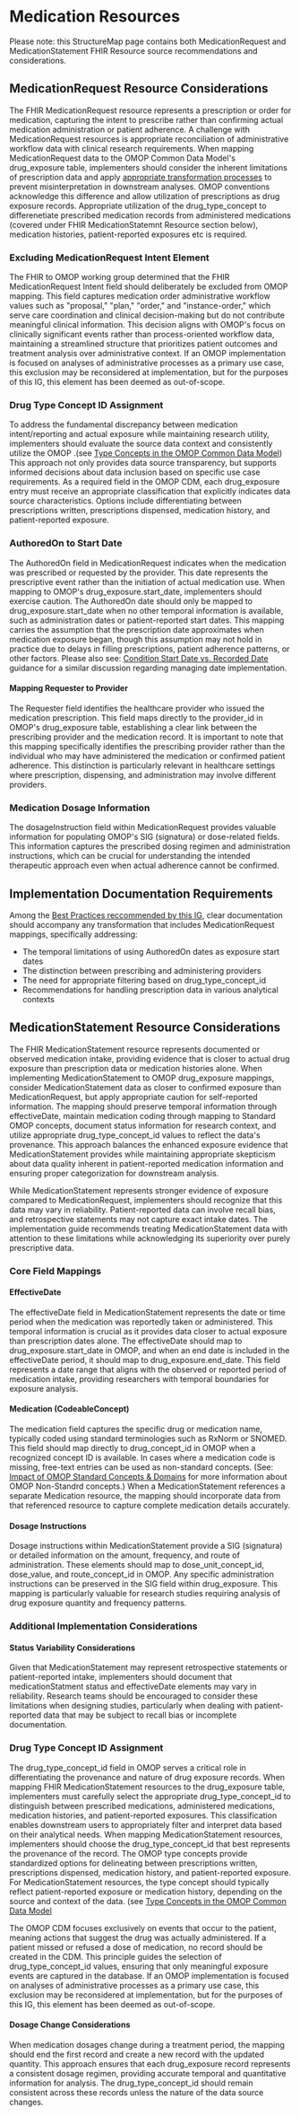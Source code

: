 # Medication Resources
Please note: this StructureMap page contains both MedicationRequest and MedicationStatement FHIR Resource source recommendations and considerations.  

## MedicationRequest Resource Considerations
The FHIR MedicationRequest resource represents a prescription or order for medication, capturing the intent to prescribe rather than confirming actual medication administration or patient adherence. A challenge with MedicationRequest resources is appropriate reconciliation of administrative workflow data with clinical research requirements. When mapping MedicationRequest data to the OMOP Common Data Model's drug_exposure table, implementers should consider the inherent limitations of prescription data and apply [appropriate transformation processes](https://build.fhir.org/ig/HL7/fhir-omop-ig/StrategiesBestPractices.html) to prevent misinterpretation in downstream analyses. OMOP conventions acknowledge this difference and allow utilization of prescriptions as drug exposure records. Appropriate utilization of the drug_type_concept to differenetiate prescribed medication records from administered medications (covered under FHIR MedicationStatemnt Resource section below), medication histories, patient-reported exposures etc is required.

### Excluding MedicationRequest Intent Element
The FHIR to OMOP working group determined that the FHIR MedicationRequest Intent field should deliberately be excluded from OMOP mapping. This field captures medication order administrative workflow values such as "proposal," "plan," "order," and "instance-order," which serve care coordination and clinical decision-making but do not contribute meaningful clinical information. This decision aligns with OMOP's focus on clinically significant events rather than process-oriented workflow data, maintaining a streamlined structure that prioritizes patient outcomes and treatment analysis over administrative context. If an OMOP implementation is focused on analyses of administrative processes as a primary use case, this exclusion may be reconsidered at implementation, but for the purposes of this IG, this element has been deemed as out-of-scope.

### Drug Type Concept ID Assignment
To address the fundamental discrepancy between medication intent/reporting and actual exposure while maintaining research utility, implementers should evaluate the source data context and consistently utilize the OMOP .(see [Type Concepts in the OMOP Common Data Model](https://build.fhir.org/ig/HL7/fhir-omop-ig/codemappings.html#type-concepts-in-the-omop-common-data-model)) This approach not only provides data source transparency, but supports informed decisions about data inclusion based on specific use case requirements. As a required field in the OMOP CDM, each drug_exposure entry must receive an appropriate classification that explicitly indicates data source characteristics. Options include differentiating between prescriptions written, prescriptions dispensed, medication history, and patient-reported exposure. 

### AuthoredOn to Start Date
The AuthoredOn field in MedicationRequest indicates when the medication was prescribed or requested by the provider. This date represents the prescriptive event rather than the initiation of actual medication use. When mapping to OMOP's drug_exposure.start_date, implementers should exercise caution. The AuthoredOn date should only be mapped to drug_exposure.start_date when no other temporal information is available, such as administration dates or patient-reported start dates. This mapping carries the assumption that the prescription date approximates when medication exposure began, though this assumption may not hold in practice due to delays in filling prescriptions, patient adherence patterns, or other factors.  Please also see: [Condition Start Date vs. Recorded Date](https://build.fhir.org/ig/HL7/fhir-omop-ig/StructureMap-ConditionMap.html#condition-start-date-vs-recorded-date) guidance for a similar discussion regarding managing date implementation.

#### Mapping Requester to Provider
The Requester field identifies the healthcare provider who issued the medication prescription. This field maps directly to the provider_id in OMOP's drug_exposure table, establishing a clear link between the prescribing provider and the medication record. It is important to note that this mapping specifically identifies the prescribing provider rather than the individual who may have administered the medication or confirmed patient adherence. This distinction is particularly relevant in healthcare settings where prescription, dispensing, and administration may involve different providers.

### Medication Dosage Information
The dosageInstruction field within MedicationRequest provides valuable information for populating OMOP's SIG (signatura) or dose-related fields. This information captures the prescribed dosing regimen and administration instructions, which can be crucial for understanding the intended therapeutic approach even when actual adherence cannot be confirmed.

## Implementation Documentation Requirements
Among the [Best Practices reccommended by this IG](https://build.fhir.org/ig/HL7/fhir-omop-ig/StrategiesBestPractices.html), clear documentation should accompany any transformation that includes MedicationRequest mappings, specifically addressing:

- The temporal limitations of using AuthoredOn dates as exposure start dates
- The distinction between prescribing and administering providers
- The need for appropriate filtering based on drug_type_concept_id
- Recommendations for handling prescription data in various analytical contexts

## MedicationStatement Resource Considerations
The FHIR MedicationStatement resource represents documented or observed medication intake, providing evidence that is closer to actual drug exposure than prescription data or medication histories alone. When implementing MedicationStatement to OMOP drug_exposure mappings, consider MedicationStatement data as closer to confirmed exposure than MedicationRequest, but apply appropriate caution for self-reported information. The mapping should preserve temporal information through effectiveDate, maintain medication coding through mapping to Standard OMOP concepts, document status information for research context, and utilize appropriate drug_type_concept_id values to reflect the data's provenance. This approach balances the enhanced exposure evidence that MedicationStatement provides while maintaining appropriate skepticism about data quality inherent in patient-reported medication information and ensuring proper categorization for downstream analysis.

While MedicationStatement represents stronger evidence of exposure compared to MedicationRequest, implementers should recognize that this data may vary in reliability. Patient-reported data can involve recall bias, and retrospective statements may not capture exact intake dates. The implementation guide recommends treating MedicationStatement data with attention to these limitations while acknowledging its superiority over purely prescriptive data.

### Core Field Mappings
#### EffectiveDate
The effectiveDate field in MedicationStatement represents the date or time period when the medication was reportedly taken or administered. This temporal information is crucial as it provides data closer to actual exposure than prescription dates alone. The effectiveDate should map to drug_exposure.start_date in OMOP, and when an end date is included in the effectiveDate period, it should map to drug_exposure.end_date. This field represents a date range that aligns with the observed or reported period of medication intake, providing researchers with temporal boundaries for exposure analysis.

#### Medication (CodeableConcept)
The medication field captures the specific drug or medication name, typically coded using standard terminologies such as RxNorm or SNOMED. This field should map directly to drug_concept_id in OMOP when a recognized concept ID is available. In cases where a medication code is missing, free-text entries can be used as non-standard concepts. (See: [Impact of OMOP Standard Concepts & Domains](https://build.fhir.org/ig/HL7/fhir-omop-ig/codemappings.html#impact-of-omop-standard-concepts--domains) for more information about OMOP Non-Standrd concepts.) When a MedicationStatement references a separate Medication resource, the mapping should incorporate data from that referenced resource to capture complete medication details accurately.

#### Dosage Instructions
Dosage instructions within MedicationStatement provide a SIG (signatura) or detailed information on the amount, frequency, and route of administration. These elements should map to dose_unit_concept_id, dose_value, and route_concept_id in OMOP. Any specific administration instructions can be preserved in the SIG field within drug_exposure. This mapping is particularly valuable for research studies requiring analysis of drug exposure quantity and frequency patterns.

### Additional Implementation Considerations
#### Status Variability Considerations
Given that MedicationStatement may represent retrospective statements or patient-reported intake, implementers should document that medicationStatment status and effectiveDate elements may vary in reliability. Research teams should be encouraged to consider these limitations when designing studies, particularly when dealing with patient-reported data that may be subject to recall bias or incomplete documentation.

### Drug Type Concept ID Assignment
The drug_type_concept_id field in OMOP serves a critical role in differentiating the provenance and nature of drug exposure records. When mapping FHIR MedicationStatement resources to the drug_exposure table, implementers must carefully select the appropriate drug_type_concept_id to distinguish between prescribed medications, administered medications, medication histories, and patient-reported exposures. This classification enables downstream users to appropriately filter and interpret data based on their analytical needs. When mapping MedicationStatement resources, implementers should choose the drug_type_concept_id that best represents the provenance of the record. The OMOP type concepts provide standardized options for delineating between prescriptions written, prescriptions dispensed, medication history, and patient-reported exposure. For MedicationStatement resources, the type concept should typically reflect patient-reported exposure or medication history, depending on the source and context of the data. (see [Type Concepts in the OMOP Common Data Model](https://build.fhir.org/ig/HL7/fhir-omop-ig/codemappings.html#type-concepts-in-the-omop-common-data-model)

The OMOP CDM focuses exclusively on events that occur to the patient, meaning actions that suggest the drug was actually administered. If a patient missed or refused a dose of medication, no record should be created in the CDM. This principle guides the selection of drug_type_concept_id values, ensuring that only meaningful exposure events are captured in the database. If an OMOP implementation is focused on analyses of administrative processes as a primary use case, this exclusion may be reconsidered at implementation, but for the purposes of this IG, this element has been deemed as out-of-scope.

#### Dosage Change Considerations
When medication dosages change during a treatment period, the mapping should end the first record and create a new record with the updated quantity. This approach ensures that each drug_exposure record represents a consistent dosage regimen, providing accurate temporal and quantitative information for analysis. The drug_type_concept_id should remain consistent across these records unless the nature of the data source changes.
